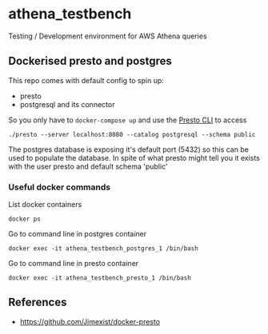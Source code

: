# athena_testbench
Testing / Development environment for AWS Athena queries


## Dockerised presto and postgres

This repo comes with default config to spin up:

- presto
- postgresql and its connector

So you only have to `docker-compose up` and use the [Presto CLI](https://prestodb.io/docs/current/installation/cli.html) to access
```
./presto --server localhost:8080 --catalog postgresql --schema public
```

The postgres database is exposing it's default port (5432) so this can be used to populate the database. In spite of what presto might tell you it exists with the user presto and default schema 'public'


### Useful docker commands

List docker containers
```
docker ps
```

Go to command line in postgres container
```
docker exec -it athena_testbench_postgres_1 /bin/bash
```

Go to command line in presto container
```
docker exec -it athena_testbench_presto_1 /bin/bash
```

## References

* https://github.com/Jimexist/docker-presto